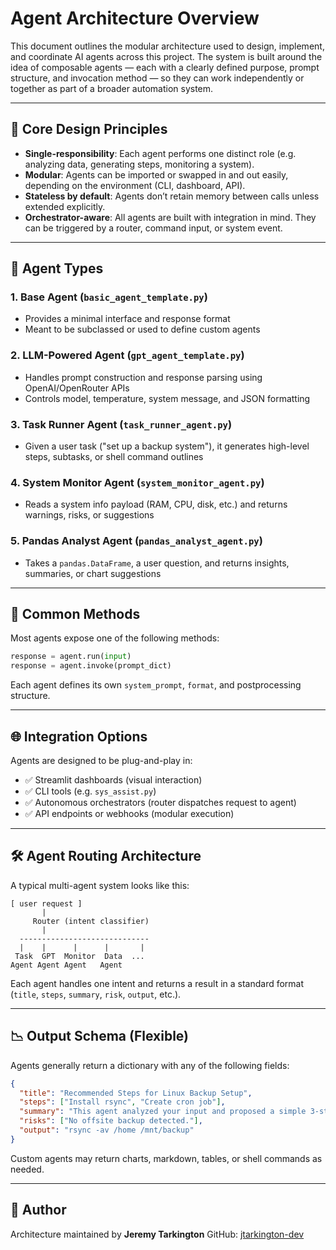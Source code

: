 # Agent Architecture Overview

This document outlines the modular architecture used to design, implement, and coordinate AI agents across this project. The system is built around the idea of composable agents — each with a clearly defined purpose, prompt structure, and invocation method — so they can work independently or together as part of a broader automation system.

---

## 🧬 Core Design Principles

- **Single-responsibility**: Each agent performs one distinct role (e.g. analyzing data, generating steps, monitoring a system).
- **Modular**: Agents can be imported or swapped in and out easily, depending on the environment (CLI, dashboard, API).
- **Stateless by default**: Agents don’t retain memory between calls unless extended explicitly.
- **Orchestrator-aware**: All agents are built with integration in mind. They can be triggered by a router, command input, or system event.

---

## 🚀 Agent Types

### 1. **Base Agent (`basic_agent_template.py`)**

- Provides a minimal interface and response format
- Meant to be subclassed or used to define custom agents

### 2. **LLM-Powered Agent (`gpt_agent_template.py`)**

- Handles prompt construction and response parsing using OpenAI/OpenRouter APIs
- Controls model, temperature, system message, and JSON formatting

### 3. **Task Runner Agent (`task_runner_agent.py`)**

- Given a user task ("set up a backup system"), it generates high-level steps, subtasks, or shell command outlines

### 4. **System Monitor Agent (`system_monitor_agent.py`)**

- Reads a system info payload (RAM, CPU, disk, etc.) and returns warnings, risks, or suggestions

### 5. **Pandas Analyst Agent (`pandas_analyst_agent.py`)**

- Takes a `pandas.DataFrame`, a user question, and returns insights, summaries, or chart suggestions

---

## 🧮 Common Methods

Most agents expose one of the following methods:

```python
response = agent.run(input)
response = agent.invoke(prompt_dict)
```

Each agent defines its own `system_prompt`, `format`, and postprocessing structure.

---

## 🌐 Integration Options

Agents are designed to be plug-and-play in:

- ✅ Streamlit dashboards (visual interaction)
- ✅ CLI tools (e.g. `sys_assist.py`)
- ✅ Autonomous orchestrators (router dispatches request to agent)
- ✅ API endpoints or webhooks (modular execution)

---

## 🛠️ Agent Routing Architecture

A typical multi-agent system looks like this:

```text
[ user request ]
       |
     Router (intent classifier)
       |
  -----------------------------
  |    |      |      |       |
 Task  GPT  Monitor  Data  ...
Agent Agent Agent   Agent
```

Each agent handles one intent and returns a result in a standard format (`title`, `steps`, `summary`, `risk`, `output`, etc.).

---

## 📉 Output Schema (Flexible)

Agents generally return a dictionary with any of the following fields:

```json
{
  "title": "Recommended Steps for Linux Backup Setup",
  "steps": ["Install rsync", "Create cron job"],
  "summary": "This agent analyzed your input and proposed a simple 3-step setup.",
  "risks": ["No offsite backup detected."],
  "output": "rsync -av /home /mnt/backup"
}
```

Custom agents may return charts, markdown, tables, or shell commands as needed.

---

## 👤 Author

Architecture maintained by **Jeremy Tarkington**
GitHub: [jtarkington-dev](https://github.com/jtarkington-dev)
